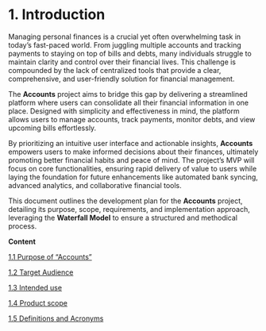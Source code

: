 # 1. Introduction

Managing personal finances is a crucial yet often overwhelming task in today’s fast-paced world. From juggling multiple accounts and tracking payments to staying on top of bills and debts, many individuals struggle to maintain clarity and control over their financial lives. This challenge is compounded by the lack of centralized tools that provide a clear, comprehensive, and user-friendly solution for financial management.

The **Accounts** project aims to bridge this gap by delivering a streamlined platform where users can consolidate all their financial information in one place. Designed with simplicity and effectiveness in mind, the platform allows users to manage accounts, track payments, monitor debts, and view upcoming bills effortlessly.

By prioritizing an intuitive user interface and actionable insights, **Accounts** empowers users to make informed decisions about their finances, ultimately promoting better financial habits and peace of mind. The project’s MVP will focus on core functionalities, ensuring rapid delivery of value to users while laying the foundation for future enhancements like automated bank syncing, advanced analytics, and collaborative financial tools.

This document outlines the development plan for the **Accounts** project, detailing its purpose, scope, requirements, and implementation approach, leveraging the **Waterfall Model** to ensure a structured and methodical process.

**Content**

[1.1 Purpose of “Accounts” ](1%20Introduction%2015683233940f80418409fa8afa65403d/1%201%20Purpose%20of%20%E2%80%9CAccounts%E2%80%9D%2015683233940f80f09922f62bee5f7bbb.md)

[1.2 Target Audience](1%20Introduction%2015683233940f80418409fa8afa65403d/1%202%20Target%20Audience%2015683233940f80d490b2e72de7e6edb2.md)

[1.3 Intended use](1%20Introduction%2015683233940f80418409fa8afa65403d/1%203%20Intended%20use%2015683233940f8054941afc240194c867.md)

[1.4 Product scope](1%20Introduction%2015683233940f80418409fa8afa65403d/1%204%20Product%20scope%2015683233940f808a9942c6c2ca0e3191.md)

[1.5 Definitions and Acronyms](1%20Introduction%2015683233940f80418409fa8afa65403d/1%205%20Definitions%20and%20Acronyms%2015683233940f80d89f5ced158d60bed3.md)
